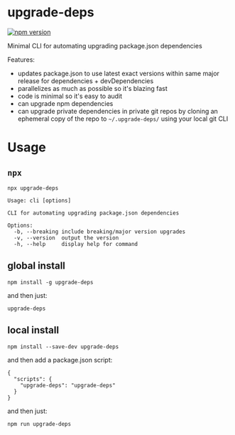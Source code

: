 # upgrade-deps

[![npm version](https://badge.fury.io/js/upgrade-deps.svg)](https://badge.fury.io/js/upgrade-deps)

Minimal CLI for automating upgrading package.json dependencies

Features:
- updates package.json to use latest exact versions within same major release for dependencies + devDependencies
- parallelizes as much as possible so it's blazing fast
- code is minimal so it's easy to audit
- can upgrade npm dependencies
- can upgrade private dependencies in private git repos by cloning an ephemeral copy of the repo to `~/.upgrade-deps/` using your local git CLI

# Usage

## `npx`

```
npx upgrade-deps
```

```
Usage: cli [options]

CLI for automating upgrading package.json dependencies

Options:
  -b, --breaking include breaking/major version upgrades
  -v, --version  output the version
  -h, --help     display help for command
```

## global install

```
npm install -g upgrade-deps
```

and then just:

```
upgrade-deps
```

## local install

```
npm install --save-dev upgrade-deps
```

and then add a package.json script:

```
{
  "scripts": {
    "upgrade-deps": "upgrade-deps"
  }
}
```

and then just:

```
npm run upgrade-deps
```
